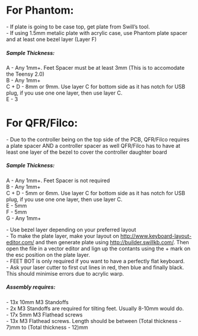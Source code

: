 # For Phantom:
\- If plate is going to be case top, get plate from Swill’s tool.  
\- If using 1.5mm metalic plate with acrylic case, use Phantom plate spacer and at least one bezel layer (Layer F)

##### Sample Thickness:
A - Any 1mm+. Feet Spacer must be at least 3mm (This is to accomodate the Teensy 2.0)  
B - Any 1mm+  
C + D - 8mm or 9mm. Use layer C for bottom side as it has notch for USB plug, if you use one one layer, then use layer C.  
E - 3
# For QFR/Filco:
\- Due to the controller being on the top side of the PCB, QFR/Filco requires a plate spacer AND a controller spacer as well QFR/Filco has to have at least one layer of the bezel to cover the controller daughter board

##### Sample Thickness:
A - Any 1mm+. Feet Spacer is not required  
B - Any 1mm+  
C + D - 5mm or 6mm. Use layer C for bottom side as it has notch for USB plug, if you use one one layer, then use layer C.  
E - 5mm  
F - 5mm  
G - Any 1mm+  

\- Use bezel layer depending on your preferred layout  
\- To make the plate layer, make your layout on http://www.keyboard-layout-editor.com/ and then generate plate using http://builder.swillkb.com/. Then open the file in a vector editor and lign up the contants using the + mark on the esc position on the plate layer.  
\- FEET BOT is only required if you want to have a perfectly flat keyboard.  
\- Ask your laser cutter to first cut lines in red, then blue and finally black. This should minimise errors due to acrylic warp.  

##### Assembly requires:
\- 13x 10mm M3 Standoffs  
\- 2x M3 Standoffs are required for tilting feet. Usually 8-10mm would do.  
\- 17x 5mm M3 Flathead screws  
\- 13x M3 Flathead screws. Length should be between (Total thickness - 7)mm to (Total thickness - 12)mm
